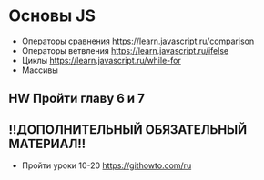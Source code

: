 # Основы JS 
- Операторы сравнения https://learn.javascript.ru/comparison
- Операторы ветвления https://learn.javascript.ru/ifelse
- Циклы https://learn.javascript.ru/while-for
- Массивы

## HW Пройти главу 6 и 7
## !!ДОПОЛНИТЕЛЬНЫЙ ОБЯЗАТЕЛЬНЫЙ МАТЕРИАЛ!!
- Пройти уроки 10-20 https://githowto.com/ru
